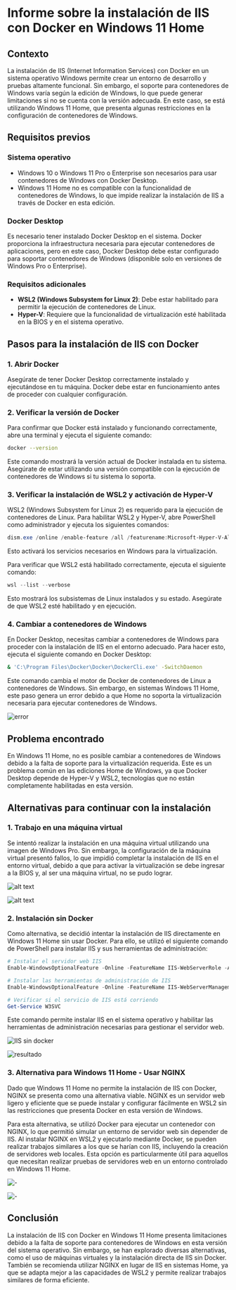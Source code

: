 # Informe sobre la instalación de IIS con Docker en Windows 11 Home

## Contexto
La instalación de IIS (Internet Information Services) con Docker en un sistema operativo Windows permite crear un entorno de desarrollo y pruebas altamente funcional. Sin embargo, el soporte para contenedores de Windows varía según la edición de Windows, lo que puede generar limitaciones si no se cuenta con la versión adecuada. En este caso, se está utilizando Windows 11 Home, que presenta algunas restricciones en la configuración de contenedores de Windows.

## Requisitos previos

### Sistema operativo
- Windows 10 o Windows 11 Pro o Enterprise son necesarios para usar contenedores de Windows con Docker Desktop.
- Windows 11 Home no es compatible con la funcionalidad de contenedores de Windows, lo que impide realizar la instalación de IIS a través de Docker en esta edición.

### Docker Desktop
Es necesario tener instalado Docker Desktop en el sistema. Docker proporciona la infraestructura necesaria para ejecutar contenedores de aplicaciones, pero en este caso, Docker Desktop debe estar configurado para soportar contenedores de Windows (disponible solo en versiones de Windows Pro o Enterprise).

### Requisitos adicionales
- **WSL2 (Windows Subsystem for Linux 2)**: Debe estar habilitado para permitir la ejecución de contenedores de Linux.
- **Hyper-V**: Requiere que la funcionalidad de virtualización esté habilitada en la BIOS y en el sistema operativo.

## Pasos para la instalación de IIS con Docker

### 1. Abrir Docker
Asegúrate de tener Docker Desktop correctamente instalado y ejecutándose en tu máquina. Docker debe estar en funcionamiento antes de proceder con cualquier configuración.

### 2. Verificar la versión de Docker
Para confirmar que Docker está instalado y funcionando correctamente, abre una terminal y ejecuta el siguiente comando:

```bash
docker --version
```
Este comando mostrará la versión actual de Docker instalada en tu sistema. Asegúrate de estar utilizando una versión compatible con la ejecución de contenedores de Windows si tu sistema lo soporta.

### 3. Verificar la instalación de WSL2 y activación de Hyper-V

WSL2 (Windows Subsystem for Linux 2) es requerido para la ejecución de contenedores de Linux. Para habilitar WSL2 y Hyper-V, abre PowerShell como administrador y ejecuta los siguientes comandos:

```powershell
dism.exe /online /enable-feature /all /featurename:Microsoft-Hyper-V-All /featurename:VirtualMachinePlatform
```
Esto activará los servicios necesarios en Windows para la virtualización.

Para verificar que WSL2 está habilitado correctamente, ejecuta el siguiente comando:

```powershell
wsl --list --verbose
```
Esto mostrará los subsistemas de Linux instalados y su estado. Asegúrate de que WSL2 esté habilitado y en ejecución.

### 4. Cambiar a contenedores de Windows
En Docker Desktop, necesitas cambiar a contenedores de Windows para proceder con la instalación de IIS en el entorno adecuado. Para hacer esto, ejecuta el siguiente comando en Docker Desktop:

```bash
& 'C:\Program Files\Docker\Docker\DockerCli.exe' -SwitchDaemon
```
Este comando cambia el motor de Docker de contenedores de Linux a contenedores de Windows. Sin embargo, en sistemas Windows 11 Home, este paso genera un error debido a que Home no soporta la virtualización necesaria para ejecutar contenedores de Windows.

![error](image-2.png)

## Problema encontrado
En Windows 11 Home, no es posible cambiar a contenedores de Windows debido a la falta de soporte para la virtualización requerida. Este es un problema común en las ediciones Home de Windows, ya que Docker Desktop depende de Hyper-V y WSL2, tecnologías que no están completamente habilitadas en esta versión.

## Alternativas para continuar con la instalación

### 1. Trabajo en una máquina virtual
Se intentó realizar la instalación en una máquina virtual utilizando una imagen de Windows Pro. Sin embargo, la configuración de la máquina virtual presentó fallos, lo que impidió completar la instalación de IIS en el entorno virtual, debido a que para activar la virtualización se debe ingresar a la BIOS y, al ser una máquina virtual, no se pudo lograr.

![alt text](<image-5.png>)

![alt text](<image-6.png>)

### 2. Instalación sin Docker
Como alternativa, se decidió intentar la instalación de IIS directamente en Windows 11 Home sin usar Docker. Para ello, se utilizó el siguiente comando de PowerShell para instalar IIS y sus herramientas de administración:

```powershell
# Instalar el servidor web IIS
Enable-WindowsOptionalFeature -Online -FeatureName IIS-WebServerRole -All

# Instalar las herramientas de administración de IIS
Enable-WindowsOptionalFeature -Online -FeatureName IIS-WebServerManagementTools -All

# Verificar si el servicio de IIS está corriendo
Get-Service W3SVC
```
Este comando permite instalar IIS en el sistema operativo y habilitar las herramientas de administración necesarias para gestionar el servidor web.

![IIS sin docker](image-7.png)

![resultado](image-1.png)

### 3. Alternativa para Windows 11 Home - Usar NGINX
Dado que Windows 11 Home no permite la instalación de IIS con Docker, NGINX se presenta como una alternativa viable. NGINX es un servidor web ligero y eficiente que se puede instalar y configurar fácilmente en WSL2 sin las restricciones que presenta Docker en esta versión de Windows.

Para esta alternativa, se utilizó Docker para ejecutar un contenedor con NGINX, lo que permitió simular un entorno de servidor web sin depender de IIS. Al instalar NGINX en WSL2 y ejecutarlo mediante Docker, se pueden realizar trabajos similares a los que se harían con IIS, incluyendo la creación de servidores web locales. Esta opción es particularmente útil para aquellos que necesitan realizar pruebas de servidores web en un entorno controlado en Windows 11 Home.

![-](image-3.png)

![-](image-4.png)

## Conclusión
La instalación de IIS con Docker en Windows 11 Home presenta limitaciones debido a la falta de soporte para contenedores de Windows en esta versión del sistema operativo. Sin embargo, se han explorado diversas alternativas, como el uso de máquinas virtuales y la instalación directa de IIS sin Docker. También se recomienda utilizar NGINX en lugar de IIS en sistemas Home, ya que se adapta mejor a las capacidades de WSL2 y permite realizar trabajos similares de forma eficiente.

